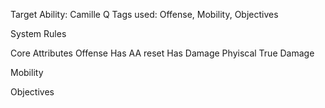 Target Ability: Camille Q
Tags used: Offense, Mobility, Objectives

System Rules

Core Attributes
Offense
    Has AA reset
    Has Damage
        Phyiscal
        True Damage

Mobility



Objectives


